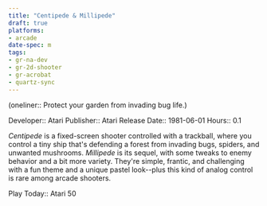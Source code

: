 ```yaml
---
title: "Centipede & Millipede"
draft: true
platforms:
- arcade
date-spec: m
tags:
- gr-na-dev
- gr-2d-shooter
- gr-acrobat 
- quartz-sync
---
```


(oneliner:: Protect your garden from invading bug life.)

Developer:: Atari
Publisher:: Atari
Release Date:: 1981-06-01
Hours:: 0.1

*Centipede* is a fixed-screen shooter controlled with a trackball, where you control a tiny ship that's defending a forest from invading bugs, spiders, and unwanted mushrooms. *Millipede* is its sequel, with some tweaks to enemy behavior and a bit more variety. They're simple, frantic, and challenging with a fun theme and a unique pastel look--plus this kind of analog control is rare among arcade shooters.

Play Today:: Atari 50